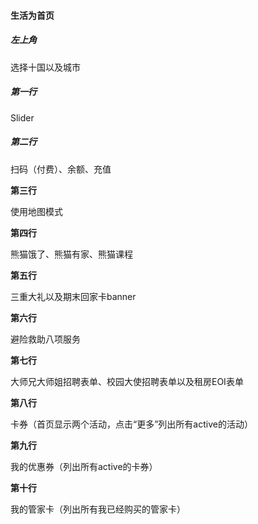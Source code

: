 #### 生活为首页

##### 左上角

选择十国以及城市

##### 第一行

Slider

##### 第二行

扫码（付费）、余额、充值

**第三行**

使用地图模式

**第四行**

熊猫饿了、熊猫有家、熊猫课程

**第五行**

三重大礼以及期末回家卡banner

**第六行**

避险救助八项服务

**第七行**

大师兄大师姐招聘表单、校园大使招聘表单以及租房EOI表单

**第八行**

卡券（首页显示两个活动，点击“更多”列出所有active的活动）

**第九行**

我的优惠券（列出所有active的卡券）

**第十行**

我的管家卡（列出所有我已经购买的管家卡）

